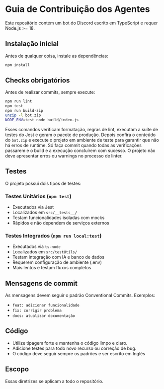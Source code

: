 # Guia de Contribuição dos Agentes

Este repositório contém um bot do Discord escrito em TypeScript e requer Node.js >= 18.

## Instalação inicial

Antes de qualquer coisa, instale as dependências:

```bash
npm install
```

## Checks obrigatórios

Antes de realizar commits, sempre execute:

```bash
npm run lint
npm test
npm run build-zip
unzip -l bot.zip
NODE_ENV=test node build/index.js
```

Esses comandos verificam formatação, regras de lint, executam a suíte de testes do Jest e geram o pacote de produção. Depois confira o conteúdo do `bot.zip` e execute o projeto em ambiente de teste para garantir que não há erros de runtime. Só faça commit quando todas as verificações passarem e o build e a execução concluírem com sucesso. O projeto não deve apresentar erros ou warnings no processo de linter.

## Testes

O projeto possui dois tipos de testes:

### Testes Unitários (`npm test`)
- Executados via Jest
- Localizados em `src/__tests__/`
- Testam funcionalidades isoladas com mocks
- Rápidos e não dependem de serviços externos

### Testes Integrados (`npm run local:test`)
- Executados via `ts-node`
- Localizados em `src/testUtils/`
- Testam integração com IA e banco de dados
- Requerem configuração de ambiente (.env)
- Mais lentos e testam fluxos completos

## Mensagens de commit

As mensagens devem seguir o padrão Conventional Commits. Exemplos:

- `feat: adicionar funcionalidade`
- `fix: corrigir problema`
- `docs: atualizar documentação`

## Código

- Utilize tipagem forte e mantenha o código limpo e claro.
- Adicione testes para todo novo recurso ou correção de bug.
- O código deve seguir sempre os padrões e ser escrito em Inglês

## Escopo

Essas diretrizes se aplicam a todo o repositório.
